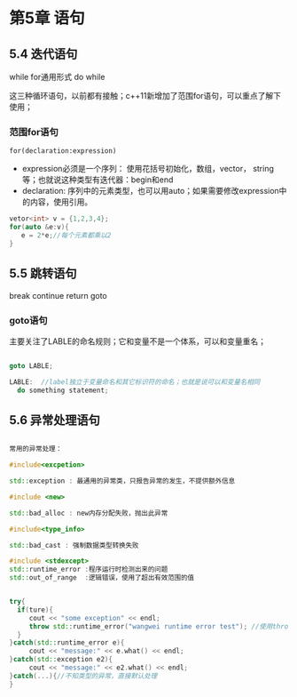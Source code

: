 # 第5章 语句


## 5.4 迭代语句

while
for通用形式
do while 

这三种循环语句，以前都有接触；c++11新增加了范围for语句，可以重点了解下使用；

### 范围for语句

`for(declaration:expression)`

* expression必须是一个序列： 使用花括号初始化，数组，vector， string 等；也就说这种类型有迭代器：begin和end
* declaration: 序列中的元素类型，也可以用auto；如果需要修改expression中的内容，使用引用。 


```c++
vetor<int> v = {1,2,3,4};
for(auto &e:v){
   e = 2*e;//每个元素都乘以2
}
```


## 5.5 跳转语句

break
continue
return
goto

### goto语句

主要关注了LABLE的命名规则；它和变量不是一个体系，可以和变量重名；

```c++

goto LABLE;

LABLE:  //label独立于变量命名和其它标识符的命名；也就是说可以和变量名相同
  do something statement;

```


## 5.6 异常处理语句




```c++

常用的异常处理：

#include<excpetion>

std::exception : 最通用的异常类，只报告异常的发生，不提供额外信息

#include <new>

std::bad_alloc : new内存分配失败，抛出此异常

#include<type_info>

std::bad_cast : 强制数据类型转换失败

#include <stdexcept>
std::runtime_error :程序运行时检测出来的问题
std::out_of_range  :逻辑错误，使用了超出有效范围的值


try{
  if(ture){
     cout << "some exception" << endl;
     throw std::runtime_error("wangwei runtime error test"); //使用throw 直接抛出运行时的异常对象；括号内的是初始化提示字符串；
  }
}catch(std::runtime_error e){
     cout << "message:" << e.what() << endl;
}catch(std::exception e2){
     cout << "message:" << e2.what() << endl;
}catch(...){//不知类型的异常，直接默认处理
}


```

